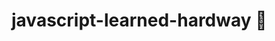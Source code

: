 # javascript-learned-hardway 🥲

## <script> File Place:
1. We have to put <script> at the end of HTML file to do DOM MANIPULATION, else it won't find that HTML element if we put in in the head or before that element.
2. Though we can put <script> tag in the head with attribute ( async/defer ).

## Be aware of Case-sensitivity
1. Got "XMLhttpRequest is not defined" at noon. After trying many thing,Found it was XMLHttpRequest() whole time at night. just writing 'H' as 'h' can ruin your day.
2. If even got stuck, then look for simole mistake first. Try case-sensitivity and semicolon or Syntax error (Though semicolon is not necessary in new line in JavaScript.

## Callback Function =>
1. If a function is passed as parameter in anaother function, then first bracket () should not be there with parameter or these will call the parameter function immediately.
2. Function should be called with only name or the whole function should be defined as parameter.

## Non primitive Data types without console.log() doesn't show list
Prtimitve Data Types:
1. Number
2. String
3. Boolean
4. Undefined
5. Null
6. Object
7. Symbol
